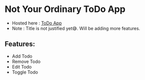 # Not Your Ordinary ToDo App
* Hosted here : [ToDo App](https://todo-app-neon-ten-91.vercel.app/)
* Note : Title is not justified yet😅. Will be adding more features.

## Features: 
* Add Todo
* Remove Todo
* Edit Todo
* Toggle Todo
    
